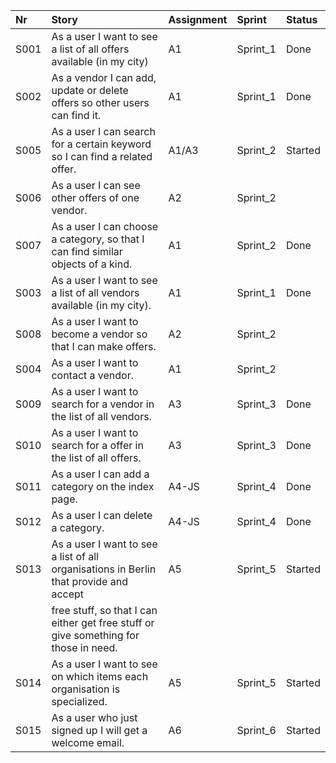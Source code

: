 
| Nr   | Story                                                                                     | Assignment | Sprint         | Status   |
|:-----|:------------------------------------------------------------------------------------------|:-----------|:---------------|:---------|
| S001 | As a user I want to see a list of all offers available (in my city)                       | A1         | Sprint_1       | Done     |
| S002 | As a vendor I can add, update or delete offers so other users can find it.                | A1         | Sprint_1       | Done     |
| S005 | As a user I can search for a certain keyword so I can find a related offer.               | A1/A3      | Sprint_2       | Started  |
| S006 | As a user I can see other offers of one vendor.                                           | A2         | Sprint_2       |          |
| S007 | As a user I can choose a category, so that I can find similar objects of a kind.          | A1         | Sprint_2       | Done     |
| S003 | As a user I want to see a list of all vendors available (in my city).                     | A1         | Sprint_1       | Done     |
| S008 | As a user I want to become a vendor so that I can make offers.                            | A2         | Sprint_2       |          |
| S004 | As a user I want to contact a vendor.                                                     | A1         | Sprint_2       |          |
| S009 | As a user I want to search for a vendor in the list of all vendors.                       | A3         | Sprint_3       | Done     |
| S010 | As a user I want to search for a offer in the list of all offers.                         | A3         | Sprint_3       | Done     |
| S011 | As a user I can add a category on the index page.                                         | A4-JS      | Sprint_4       | Done     | 
| S012 | As a user I can delete a category.                                                        | A4-JS      | Sprint_4       | Done     |
| S013 | As a user I want to see a list of all organisations in Berlin that provide and accept     | A5         | Sprint_5       | Started  |
|      | free stuff, so that I can either get free stuff or give something for those in need.      |            |                |          |
| S014 | As a user I want to see on which items each organisation is specialized.                  | A5         | Sprint_5       | Started  |       
| S015 | As a user who just signed up I will get a welcome email.                                  | A6         | Sprint_6       | Started  |
